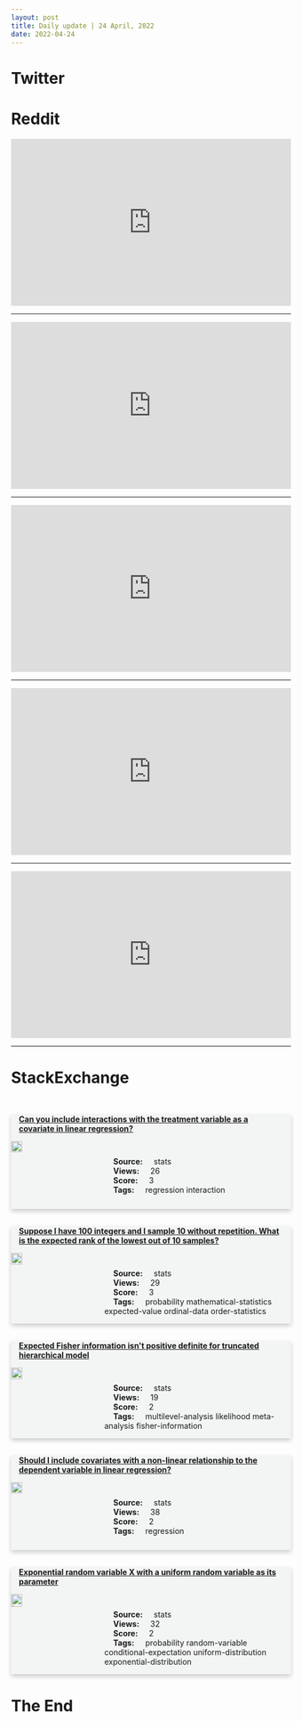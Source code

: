 ```yaml
---
layout: post
title: Daily update | 24 April, 2022
date: 2022-04-24
---
```


<script async src="https://platform.twitter.com/widgets.js" charset="utf-8"></script>


<script src='https://storage.ko-fi.com/cdn/scripts/overlay-widget.js'></script>
<script>
  kofiWidgetOverlay.draw('themldojo', {
    'type': 'floating-chat',
    'floating-chat.donateButton.text': 'Support me',
    'floating-chat.donateButton.background-color': '#f45d22',
    'floating-chat.donateButton.text-color': '#fff'
  });
</script>

# Twitter 

<blockquote class="twitter-tweet"><a href="https://twitter.com/himbodhisattva/status/1517733841946906624"></a></blockquote>

<blockquote class="twitter-tweet"><a href="https://twitter.com/MikeTamir/status/1517669848549146624"></a></blockquote>

<blockquote class="twitter-tweet"><a href="https://twitter.com/raphaelmilliere/status/1517857491769561089"></a></blockquote>

<blockquote class="twitter-tweet"><a href="https://twitter.com/DrJitendraSingh/status/1517835042763862016"></a></blockquote>

<blockquote class="twitter-tweet"><a href="https://twitter.com/William_Lidberg/status/1517840980057243649"></a></blockquote>

<blockquote class="twitter-tweet"><a href="https://twitter.com/slashML/status/1517973110179479561"></a></blockquote>

<blockquote class="twitter-tweet"><a href="https://twitter.com/ylecun/status/1517932609547948032"></a></blockquote>

<blockquote class="twitter-tweet"><a href="https://twitter.com/slashML/status/1517678610911571979"></a></blockquote>

<blockquote class="twitter-tweet"><a href="https://twitter.com/ylecun/status/1517954284020809729"></a></blockquote>

<blockquote class="twitter-tweet"><a href="https://twitter.com/ylecun/status/1517945395409784836"></a></blockquote>

# Reddit 

<iframe id="reddit-embed" src="https://www.redditmedia.com/r/MachineLearning/comments/u9xbaa/rp_styleganhuman_a_datacentric_odyssey_of_human?ref_source=embed&amp;ref=share&amp;embed=true" sandbox="allow-scripts allow-same-origin allow-popups" style="border: none;" height="300" width="100%" scrolling="yes"></iframe>
<hr style="width:100%;text-align:left;margin-left:0">
<iframe id="reddit-embed" src="https://www.redditmedia.com/r/datascience/comments/u9tidn/companies_known_for_worklife_balance?ref_source=embed&amp;ref=share&amp;embed=true" sandbox="allow-scripts allow-same-origin allow-popups" style="border: none;" height="300" width="100%" scrolling="yes"></iframe>
<hr style="width:100%;text-align:left;margin-left:0">
<iframe id="reddit-embed" src="https://www.redditmedia.com/r/MachineLearning/comments/ua5yps/discussion_writing_production_grade_code_for_ml?ref_source=embed&amp;ref=share&amp;embed=true" sandbox="allow-scripts allow-same-origin allow-popups" style="border: none;" height="300" width="100%" scrolling="yes"></iframe>
<hr style="width:100%;text-align:left;margin-left:0">
<iframe id="reddit-embed" src="https://www.redditmedia.com/r/MachineLearning/comments/uad4dw/r_i_need_to_run_2000_experiments_for_my_phd_work?ref_source=embed&amp;ref=share&amp;embed=true" sandbox="allow-scripts allow-same-origin allow-popups" style="border: none;" height="300" width="100%" scrolling="yes"></iframe>
<hr style="width:100%;text-align:left;margin-left:0">
<iframe id="reddit-embed" src="https://www.redditmedia.com/r/datascience/comments/uaeray/data_science_for_small_businesses_restaurants?ref_source=embed&amp;ref=share&amp;embed=true" sandbox="allow-scripts allow-same-origin allow-popups" style="border: none;" height="300" width="100%" scrolling="yes"></iframe>
<hr style="width:100%;text-align:left;margin-left:0">

<style>
.card {
box-shadow: 0 4px 8px 0 rgba(0,0,0,0.2);
transition: 0.3s;
width: 100%;
background-color: #F3F4F4;
}
p{
    margin-left:  3em;
    padding-top: 1em;
}
.part2{
    display: grid;
    grid-template-columns: 1fr 3fr;
}
h4{
    margin: 1em;
}

.card:hover {
box-shadow: 0 8px 16px 0 rgba(0,0,0,0.2);
}
b {
padding: 2px 16px;
}
</style>
  
# StackExchange 


  <br>
  <div class="card">
  <h4><a href='https://stats.stackexchange.com/questions/572719/can-you-include-interactions-with-the-treatment-variable-as-a-covariate-in-linea'>Can you include interactions with the treatment variable as a covariate in linear regression?</a></h4> 
  <div class="part2">
      <img src="https://cdn.sstatic.net/Sites/stats/Img/apple-touch-icon@2.png?v=344f57aa10cc" alt="Img missing!" style="width:40%">
      <p><b>Source:</b> stats<br><b>Views:</b> 26<br><b>Score:</b> 3<br><b>Tags:</b> <span class="badge badge-dark">regression</span> <span class="badge badge-dark">interaction</span></p> 
  </div>
  </div>
      
  <br>
  <div class="card">
  <h4><a href='https://stats.stackexchange.com/questions/572745/suppose-i-have-100-integers-and-i-sample-10-without-repetition-what-is-the-expe'>Suppose I have 100 integers and I sample 10 without repetition. What is the expected rank of the lowest out of 10 samples?</a></h4> 
  <div class="part2">
      <img src="https://cdn.sstatic.net/Sites/stats/Img/apple-touch-icon@2.png?v=344f57aa10cc" alt="Img missing!" style="width:40%">
      <p><b>Source:</b> stats<br><b>Views:</b> 29<br><b>Score:</b> 3<br><b>Tags:</b> <span class="badge badge-dark">probability</span> <span class="badge badge-dark">mathematical-statistics</span> <span class="badge badge-dark">expected-value</span> <span class="badge badge-dark">ordinal-data</span> <span class="badge badge-dark">order-statistics</span></p> 
  </div>
  </div>
      
  <br>
  <div class="card">
  <h4><a href='https://stats.stackexchange.com/questions/572714/expected-fisher-information-isnt-positive-definite-for-truncated-hierarchical-m'>Expected Fisher information isn&#39;t positive definite for truncated hierarchical model</a></h4> 
  <div class="part2">
      <img src="https://cdn.sstatic.net/Sites/stats/Img/apple-touch-icon@2.png?v=344f57aa10cc" alt="Img missing!" style="width:40%">
      <p><b>Source:</b> stats<br><b>Views:</b> 19<br><b>Score:</b> 2<br><b>Tags:</b> <span class="badge badge-dark">multilevel-analysis</span> <span class="badge badge-dark">likelihood</span> <span class="badge badge-dark">meta-analysis</span> <span class="badge badge-dark">fisher-information</span></p> 
  </div>
  </div>
      
  <br>
  <div class="card">
  <h4><a href='https://stats.stackexchange.com/questions/572725/should-i-include-covariates-with-a-non-linear-relationship-to-the-dependent-vari'>Should I include covariates with a non-linear relationship to the dependent variable in linear regression?</a></h4> 
  <div class="part2">
      <img src="https://cdn.sstatic.net/Sites/stats/Img/apple-touch-icon@2.png?v=344f57aa10cc" alt="Img missing!" style="width:40%">
      <p><b>Source:</b> stats<br><b>Views:</b> 38<br><b>Score:</b> 2<br><b>Tags:</b> <span class="badge badge-dark">regression</span></p> 
  </div>
  </div>
      
  <br>
  <div class="card">
  <h4><a href='https://stats.stackexchange.com/questions/572726/exponential-random-variable-x-with-a-uniform-random-variable-as-its-parameter'>Exponential random variable X with a uniform random variable as its parameter</a></h4> 
  <div class="part2">
      <img src="https://cdn.sstatic.net/Sites/stats/Img/apple-touch-icon@2.png?v=344f57aa10cc" alt="Img missing!" style="width:40%">
      <p><b>Source:</b> stats<br><b>Views:</b> 32<br><b>Score:</b> 2<br><b>Tags:</b> <span class="badge badge-dark">probability</span> <span class="badge badge-dark">random-variable</span> <span class="badge badge-dark">conditional-expectation</span> <span class="badge badge-dark">uniform-distribution</span> <span class="badge badge-dark">exponential-distribution</span></p> 
  </div>
  </div>
      
# The End